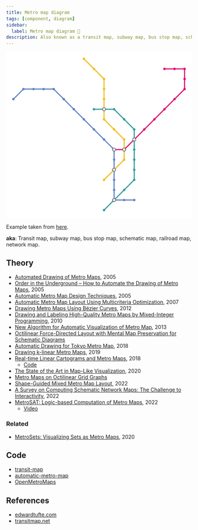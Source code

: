 ```yaml
---
title: Metro map diagram
tags: [component, diagram]
sidebar:
  label: Metro map diagram 🚷
description: Also known as a transit map, subway map, bus stop map, schematic map, railroad map, or network map
---
```


![Lisboa Subway Map](./metro-map-diagram/lisboa.output.svg)

Example taken from [here](https://github.com/juliuste/transit-map/).

**aka**: Transit map, subway map, bus stop map, schematic map, railroad map, network map.

## Theory

- [Automated Drawing of Metro Maps](https://i11www.iti.kit.edu/extra/publications/n-admm-05da.pdf), 2005
- [Order in the Underground – How to Automate the Drawing of Metro Maps](https://www1.pub.informatik.uni-wuerzburg.de/pub/wolff/slides/nw-mipdh-06-slides.pdf), 2005
- [Automatic Metro Map Design Techniques](https://icaci.org/files/documents/ICC_proceedings/ICC2005/htm/pdf/oral/TEMA3/Session%205/JONATHAN%20M.%20STOTT.pdf), 2005
- [Automatic Metro Map Layout Using Multicriteria Optimization](https://core.ac.uk/download/pdf/10635852.pdf), 2007
- [Drawing Metro Maps Using Bézier Curves](https://link.springer.com/chapter/10.1007/978-3-642-36763-2_41), 2012
- [Drawing and Labeling High-Quality Metro Maps by Mixed-Integer Programming](https://www1.pub.informatik.uni-wuerzburg.de/pub/wolff/pub/nw-dlhqm-10.pdf), 2010
- [New Algorithm for Automatic Visualization of Metro Map](https://ijcsi.org/papers/IJCSI-10-4-2-225-229.pdf), 2013
- [Octilinear Force-Directed Layout with Mental Map Preservation for Schematic Diagrams](https://core.ac.uk/download/pdf/20523942.pdf)
- [Automatic Drawing for Tokyo Metro Map](https://conference.imp.fu-berlin.de/eurocg18/download/paper_62.pdf), 2018
- [Drawing k-linear Metro Maps](https://www.ac.tuwien.ac.at/files/pub/smw19-paper-6.pdf), 2019
- [Real-time Linear Cartograms and Metro Maps](https://github.com/tcvdijk/papers/blob/master/conference/sigspatial18_realtime_linear_cartograms.pdf), 2018
  - [Code](https://github.com/tcvdijk/fast-linear-carto)
- [The State of the Art in Map-Like Visualization](https://www.researchgate.net/publication/343051883_The_State_of_the_Art_in_Map-Like_Visualization), 2020
- [Metro Maps on Octilinear Grid Graphs](https://www.researchgate.net/publication/343051484_Metro_Maps_on_Octilinear_Grid_Graphs)
- [Shape-Guided Mixed Metro Map Layout](https://arxiv.org/pdf/2208.14261.pdf), 2022
- [A Survey on Computing Schematic Network Maps: The Challenge to Interactivity](https://arxiv.org/pdf/2208.07301.pdf), 2022
- [MetroSAT: Logic-based Computation of Metro Maps](https://www.ruhr-uni-bochum.de/schematicmapping/papers/smw-fuchs-nickel-noellenburg.pdf), 2022
  - [Video](https://www.youtube.com/watch?v=2pKooKSgc-Q)

### Related

- [MetroSets: Visualizing Sets as Metro Maps](https://arxiv.org/abs/2008.09367), 2020

## Code

- [transit-map](https://github.com/juliuste/transit-map)
- [automatic-metro-map](https://github.com/gipong/automatic-metro-map)
- [OpenMetroMaps](https://github.com/OpenMetroMaps/OpenMetroMaps)

## References

- [edwardtufte.com](https://www.edwardtufte.com/bboard/q-and-a-fetch-msg?msg_id=00005W)
- [transitmap.net](https://transitmap.net/)
